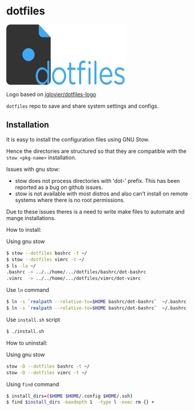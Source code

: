 dotfiles
========

<img src="dotfiles_logo_edited.png"
     alt="dotfiles logo"
     title="dotfiles logo"
     width="320">

Logo based on [jglovier/dotfiles-logo][dotfiles_logo_repo]

`dotfiles` repo to save and share system settings and configs.

Installation
------------

It is easy to install the configuration files using GNU Stow.

Hence the directories are structured so that they are compatible with the
`stow <pkg-name>` installation.

Issues with gnu stow:

* stow does not process directories with 'dot-' prefix. This has been reported
  as a bug on github issues.
* stow is not available with most distros and also can't install on remote
  systems where there is no root permissions.

Due to these issues theres is a need to write make files to automate and mange
installations.

How to install:

Using gnu stow

```sh
$ stow --dotfiles bashrc -t ~/
$ stow --dotfiles vimrc -t ~/
$ ls -la ~/
.bashrc -> ../../home/.../dotfiles/bashrc/dot-bashrc
.vimrc  -> ../../home/.../dotfiles/vimrc/dot-vimrc
```

Use `ln` command

```sh
$ ln -s `realpath --relative-to=$HOME bashrc/dot-bashrc`  ~/.bashrc
$ ln -s `realpath --relative-to=$HOME bashrc/dot-bashrc`  ~/.bashrc
```

Use `install.sh` script

```sh
$ ./install.sh
```

How to uninstall:

Using gnu stow

```sh
stow -D --dotfiles bashrc -t ~/
stow -D --dotfiles vimrc -t ~/
```

Using `find` command

```sh
$ install_dirs=($HOME $HOME/.config $HOME/.ssh)
$ find $install_dirs -maxdepth 1  -type l -exec rm {} +
```

<!-- Links -->
[dotfiles_logo_repo]: https://github.com/jglovier/dotfiles-logo "go to jglovier/dotfiles-logo"
